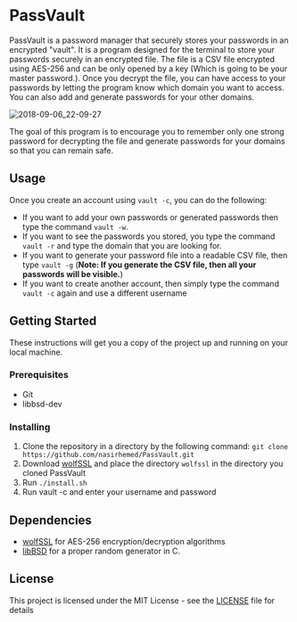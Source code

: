 # PassVault
PassVault is a password manager that securely stores your passwords in an encrypted "vault". It is a program designed for the terminal to store your passwords securely in an encrypted file.
The file is a CSV file encrypted using AES-256 and can be only opened by a key (Which is going to be your master password.). Once you decrypt the file, you can have
access to your passwords by letting the program know which domain you want to access. You can also add and generate passwords for your other domains.

![2018-09-06_22-09-27](https://user-images.githubusercontent.com/33851317/45194841-d0696380-b222-11e8-9af8-2e70044aa667.gif)


The goal of this program is to encourage you to remember only one strong password for decrypting
the file and generate passwords for your domains so that you can remain safe.

## Usage
Once you create an account using `vault -c`, you can do the following:

* If you want to add your own passwords or generated passwords then type the command `vault -w`.
* If you want to see the passwords you stored, you type the command `vault -r` and type the domain that you are looking for.
* If you want to generate your password file into a readable CSV file, then type `vault -g` (**Note: If you generate the CSV file, then all your passwords will be visible.**)
* If you want to create another account, then simply type the command `vault -c` again and use a different username


## Getting Started
These instructions will get you a copy of the project up and running on your local machine.

### Prerequisites

* Git
* libbsd-dev

### Installing 

1. Clone the repository in a directory by the following command: `git clone https://github.com/nasirhemed/PassVault.git`
2. Download [wolfSSL](https://www.wolfssl.com/download/) and place the directory `wolfssl` in the directory you cloned PassVault
3. Run `./install.sh`
4. Run vault -c and enter your username and password

## Dependencies

* [wolfSSL](https://www.wolfssl.com) for AES-256 encryption/decryption algorithms
* [libBSD](https://github.com/LuaDist/libbsd) for a proper random generator in C.

## License

This project is licensed under the MIT License - see the [LICENSE](LICENSE) file for details
